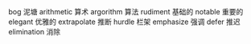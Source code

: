 bog 泥塘
arithmetic 算术 argorithm 算法
rudiment 基础的
notable 重要的
elegant 优雅的
extrapolate 推断
hurdle 栏架
emphasize 强调
defer 推迟
elimination 消除
